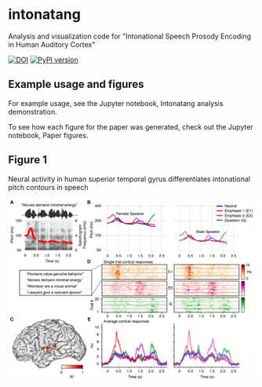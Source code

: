 # intonatang

Analysis and visualization code for "Intonational Speech Prosody Encoding in Human Auditory Cortex"

[![DOI](https://zenodo.org/badge/88897088.svg)](https://zenodo.org/badge/latestdoi/88897088)
[![PyPI version](https://badge.fury.io/py/intonatang.svg)](https://badge.fury.io/py/intonatang)

## Example usage and figures

For example usage, see the Jupyter notebook, Intonatang analysis demonstration.

To see how each figure for the paper was generated, check out the Jupyter notebook, Paper figures. 


## Figure 1 

Neural activity in human superior temporal gyrus differentiates intonational pitch contours in speech

![Figure showing neural responses to speech stimuli with different intonation contours](figure1.png)
